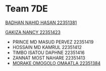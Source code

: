 # Team 7DE
[BADHAN NAHID HASAN 22351381](https://nahidbadhon.github.io/badhonspage/)

[GAKIZA NANCY 22351423]( https://nanagak.github.io/)      
* PRINCE MD MASUD PERVEZ 22351419
* HOSSAIN MD KAMRUL      22351412
* TIMBO ISATOU DAPHNE    22351416
* ZANNAT MOST NAHARE     22351413      
* [MORAKE OMOGOLO OMAATLA 22351384](https://github.com/LilyMorake/OMOGOLO-O.-MORAKE)
